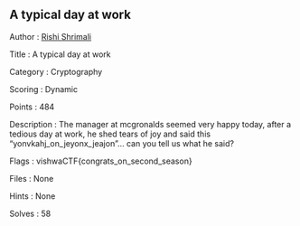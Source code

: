 ## A typical day at work

Author : <a href="https://github.com/Rshrimali17/">Rishi Shrimali</a>

Title : A typical day at work

Category : Cryptography

Scoring : Dynamic

Points : 484

Description : The manager at mcgronalds seemed very happy today, after a tedious day at work, he shed tears of joy and  said this “yonvkahj_on_jeyonx_jeajon”… can you tell us what he said?

Flags : vishwaCTF{congrats_on_second_season}

Files : None

Hints : None

Solves : 58
